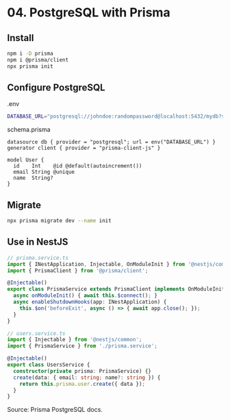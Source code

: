 # 04. PostgreSQL with Prisma

## Install
```bash
npm i -D prisma
npm i @prisma/client
npx prisma init
```

## Configure PostgreSQL
.env
```bash
DATABASE_URL="postgresql://johndoe:randompassword@localhost:5432/mydb?schema=public"
```

schema.prisma
```prisma
datasource db { provider = "postgresql"; url = env("DATABASE_URL") }
generator client { provider = "prisma-client-js" }

model User {
  id    Int    @id @default(autoincrement())
  email String @unique
  name  String?
}
```

## Migrate
```bash
npx prisma migrate dev --name init
```

## Use in NestJS
```ts
// prisma.service.ts
import { INestApplication, Injectable, OnModuleInit } from '@nestjs/common';
import { PrismaClient } from '@prisma/client';

@Injectable()
export class PrismaService extends PrismaClient implements OnModuleInit {
  async onModuleInit() { await this.$connect(); }
  async enableShutdownHooks(app: INestApplication) {
    this.$on('beforeExit', async () => { await app.close(); });
  }
}
```

```ts
// users.service.ts
import { Injectable } from '@nestjs/common';
import { PrismaService } from './prisma.service';

@Injectable()
export class UsersService {
  constructor(private prisma: PrismaService) {}
  create(data: { email: string; name?: string }) {
    return this.prisma.user.create({ data });
  }
}
```

Source: Prisma PostgreSQL docs.
